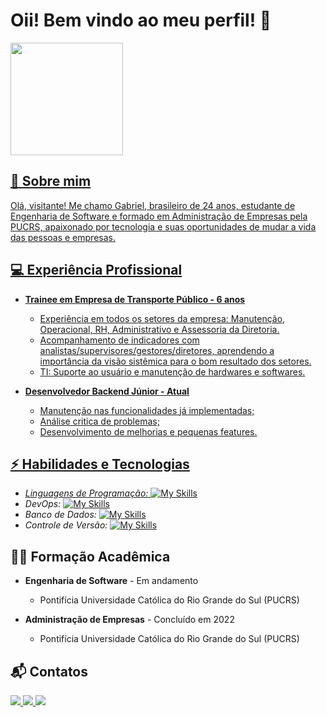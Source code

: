 # Oii! Bem vindo ao meu perfil! 👋 

<div>
<a href="https://github.com/gabrielteiga">
<img height="180em" src="https://github-readme-stats.vercel.app/api/top-langs/?username=gabrielteiga&layout=compact&langs_count=7&theme=dracula"/>
</div>

## 👨 Sobre mim
Olá, visitante! Me chamo Gabriel, brasileiro de 24 anos, estudante de Engenharia de Software e formado em Administração de Empresas pela PUCRS, apaixonado por tecnologia e suas oportunidades de mudar a vida das pessoas e empresas.  

## 💻 Experiência Profissional
- **Trainee em Empresa de Transporte Público - 6 anos**
  - Experiência em todos os setores da empresa: Manutenção, Operacional, RH, Administrativo e Assessoria da Diretoria.
  - Acompanhamento de indicadores com analistas/supervisores/gestores/diretores, aprendendo a importância da visão sistêmica para o bom resultado dos setores.
  - TI: Suporte ao usuário e manutenção de hardwares e softwares.
    
- **Desenvolvedor Backend Júnior - Atual**
  - Manutenção nas funcionalidades já implementadas;
  - Análise critica de problemas;
  - Desenvolvimento de melhorias e pequenas features.

## ⚡ Habilidades e Tecnologias
- *Linguagens de Programação:*  [![My Skills](https://skillicons.dev/icons?i=java,go,py,ts,php)](https://skillicons.dev)
- *DevOps:*  [![My Skills](https://skillicons.dev/icons?i=bash,powershell,docker)](https://skillicons.dev)
- *Banco de Dados:*  [![My Skills](https://skillicons.dev/icons?i=mysql,postgres,mongodb)](https://skillicons.dev)
- *Controle de Versão:*  [![My Skills](https://skillicons.dev/icons?i=git,github,gitlab)](https://skillicons.dev)

## 👨‍🎓 Formação Acadêmica
- **Engenharia de Software** - Em andamento
  - Pontifícia Universidade Católica do Rio Grande do Sul (PUCRS)

- **Administração de Empresas** - Concluído em 2022
  - Pontifícia Universidade Católica do Rio Grande do Sul (PUCRS)

## 📬 Contatos
<div>
  <a href="https://instagram.com/gabrielteiga" target="_blank">
    <img src="https://img.shields.io/badge/-Instagram-%23E4405F?style=for-the-badge&logo=instagram&logoColor=white" target="_blank">
  </a>
  <a href = "mailto:gabrielteiga99@gmail.com">
    <img src="https://img.shields.io/badge/Gmail-D14836?style=for-the-badge&logo=gmail&logoColor=white" target="_blank">
  </a>
  <a href="https://www.linkedin.com/in/gabriel-teiga" target="_blank">
    <img src="https://img.shields.io/badge/-LinkedIn-%230077B5?style=for-the-badge&logo=linkedin&logoColor=white" target="_blank">
  </a>   
</div>
